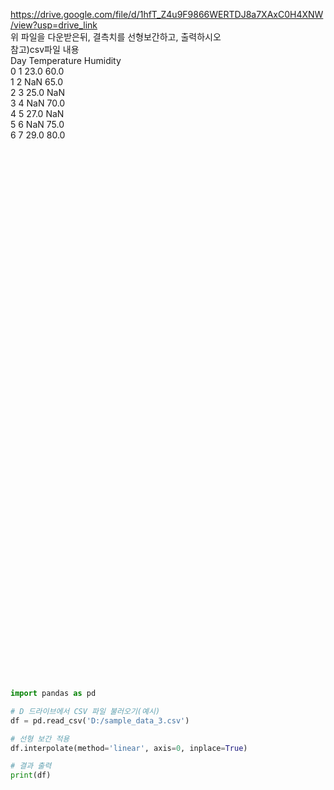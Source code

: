 https://drive.google.com/file/d/1hfT_Z4u9F9866WERTDJ8a7XAxC0H4XNW/view?usp=drive_link<br> 
위 파일을 다운받은뒤, 결측치를 선형보간하고, 출력하시오<br> 
참고)csv파일 내용<br> 
   Day  Temperature  Humidity<br> 
0    1         23.0      60.0<br> 
1    2          NaN      65.0<br> 
2    3         25.0       NaN<br> 
3    4          NaN      70.0<br> 
4    5         27.0       NaN<br> 
5    6          NaN      75.0<br> 
6    7         29.0      80.0<br> 


<br> <br> <br> <br> <br> <br> <br> <br><br> <br> <br> <br> <br> <br> <br> <br><br> <br> <br> <br> <br> <br> <br> <br><br> <br> <br> <br> <br> <br> <br> <br><br> <br> <br> <br> <br> <br> <br> <br><br> <br> <br> <br> <br> <br> <br> <br><br> <br>



```python
import pandas as pd

# D 드라이브에서 CSV 파일 불러오기(예시)
df = pd.read_csv('D:/sample_data_3.csv')

# 선형 보간 적용
df.interpolate(method='linear', axis=0, inplace=True)

# 결과 출력
print(df)
```
